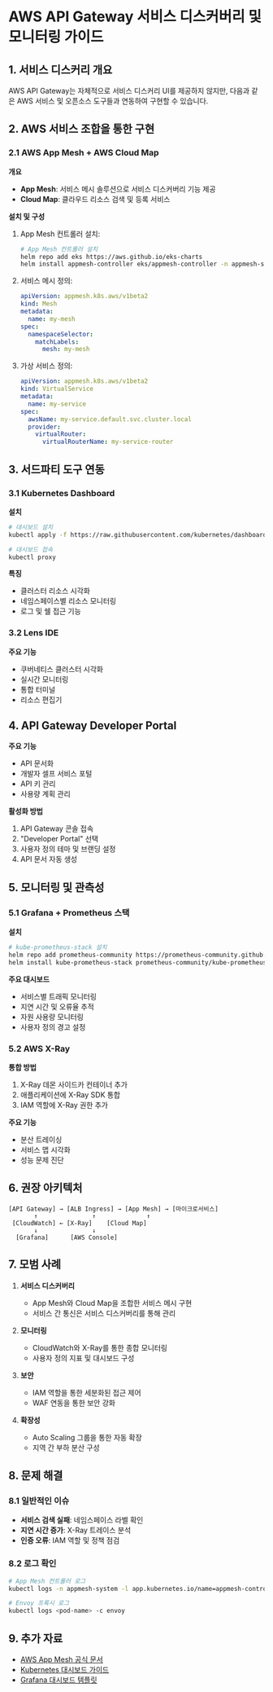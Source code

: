 # AWS API Gateway 서비스 디스커버리 및 모니터링 가이드

## 1. 서비스 디스커리 개요

AWS API Gateway는 자체적으로 서비스 디스커리 UI를 제공하지 않지만, 다음과 같은 AWS 서비스 및 오픈소스 도구들과 연동하여 구현할 수 있습니다.

## 2. AWS 서비스 조합을 통한 구현

### 2.1 AWS App Mesh + AWS Cloud Map

**개요**
- **App Mesh**: 서비스 메시 솔루션으로 서비스 디스커버리 기능 제공
- **Cloud Map**: 클라우드 리소스 검색 및 등록 서비스

**설치 및 구성**

1. App Mesh 컨트롤러 설치:
   ```bash
   # App Mesh 컨트롤러 설치
   helm repo add eks https://aws.github.io/eks-charts
   helm install appmesh-controller eks/appmesh-controller -n appmesh-system
   ```

2. 서비스 메시 정의:
   ```yaml
   apiVersion: appmesh.k8s.aws/v1beta2
   kind: Mesh
   metadata:
     name: my-mesh
   spec:
     namespaceSelector:
       matchLabels:
         mesh: my-mesh
   ```

3. 가상 서비스 정의:
   ```yaml
   apiVersion: appmesh.k8s.aws/v1beta2
   kind: VirtualService
   metadata:
     name: my-service
   spec:
     awsName: my-service.default.svc.cluster.local
     provider:
       virtualRouter:
         virtualRouterName: my-service-router
   ```

## 3. 서드파티 도구 연동

### 3.1 Kubernetes Dashboard

**설치**
```bash
# 대시보드 설치
kubectl apply -f https://raw.githubusercontent.com/kubernetes/dashboard/v2.7.0/aio/deploy/recommended.yaml

# 대시보드 접속
kubectl proxy
```

**특징**
- 클러스터 리소스 시각화
- 네임스페이스별 리소스 모니터링
- 로그 및 쉘 접근 기능

### 3.2 Lens IDE

**주요 기능**
- 쿠버네티스 클러스터 시각화
- 실시간 모니터링
- 통합 터미널
- 리소스 편집기

## 4. API Gateway Developer Portal

**주요 기능**
- API 문서화
- 개발자 셀프 서비스 포털
- API 키 관리
- 사용량 계획 관리

**활성화 방법**
1. API Gateway 콘솔 접속
2. "Developer Portal" 선택
3. 사용자 정의 테마 및 브랜딩 설정
4. API 문서 자동 생성

## 5. 모니터링 및 관측성

### 5.1 Grafana + Prometheus 스택

**설치**
```bash
# kube-prometheus-stack 설치
helm repo add prometheus-community https://prometheus-community.github.io/helm-charts
helm install kube-prometheus-stack prometheus-community/kube-prometheus-stack
```

**주요 대시보드**
- 서비스별 트래픽 모니터링
- 지연 시간 및 오류율 추적
- 자원 사용량 모니터링
- 사용자 정의 경고 설정

### 5.2 AWS X-Ray

**통합 방법**
1. X-Ray 데몬 사이드카 컨테이너 추가
2. 애플리케이션에 X-Ray SDK 통합
3. IAM 역할에 X-Ray 권한 추가

**주요 기능**
- 분산 트레이싱
- 서비스 맵 시각화
- 성능 문제 진단

## 6. 권장 아키텍처

```
[API Gateway] → [ALB Ingress] → [App Mesh] → [마이크로서비스]
       ↑               ↑              ↑
 [CloudWatch] ← [X-Ray]    [Cloud Map]
       ↓               ↓
  [Grafana]      [AWS Console]
```

## 7. 모범 사례

1. **서비스 디스커버리**
   - App Mesh와 Cloud Map을 조합한 서비스 메시 구현
   - 서비스 간 통신은 서비스 디스커버리를 통해 관리

2. **모니터링**
   - CloudWatch와 X-Ray를 통한 종합 모니터링
   - 사용자 정의 지표 및 대시보드 구성

3. **보안**
   - IAM 역할을 통한 세분화된 접근 제어
   - WAF 연동을 통한 보안 강화

4. **확장성**
   - Auto Scaling 그룹을 통한 자동 확장
   - 지역 간 부하 분산 구성

## 8. 문제 해결

### 8.1 일반적인 이슈
- **서비스 검색 실패**: 네임스페이스 라벨 확인
- **지연 시간 증가**: X-Ray 트레이스 분석
- **인증 오류**: IAM 역할 및 정책 점검

### 8.2 로그 확인
```bash
# App Mesh 컨트롤러 로그
kubectl logs -n appmesh-system -l app.kubernetes.io/name=appmesh-controller

# Envoy 프록시 로그
kubectl logs <pod-name> -c envoy
```

## 9. 추가 자료
- [AWS App Mesh 공식 문서](https://docs.aws.amazon.com/app-mesh/)
- [Kubernetes 대시보드 가이드](https://kubernetes.io/ko/docs/tasks/access-application-cluster/web-ui-dashboard/)
- [Grafana 대시보드 템플릿](https://grafana.com/grafana/dashboards/)
